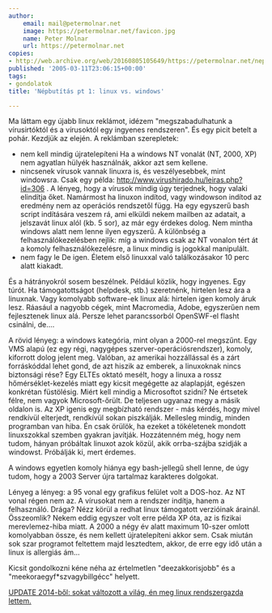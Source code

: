 ```yaml
---
author:
    email: mail@petermolnar.net
    image: https://petermolnar.net/favicon.jpg
    name: Peter Molnar
    url: https://petermolnar.net
copies:
- http://web.archive.org/web/20160805105649/https://petermolnar.net/nepbutitas-pt-1-linux-vs-windows/
published: '2005-03-11T23:06:15+00:00'
tags:
- gondolatok
title: 'Népbutítás pt 1: linux vs. windows'

---
```


Ma láttam egy újabb linux reklámot, idézem "megszabadulhatunk a
vírusirtóktól és a vírusoktól egy ingyenes rendszeren". És egy picit
betelt a pohár. Kezdjük az elején. A reklámban szerepletek:

-   nem kell mindig újratelepíteni Ha a windows NT vonalát (NT, 2000,
    XP) nem agyatlan hülyék használnák, akkor azt sem kellene.
-   nincsenek vírusok vannak linuxra is, és veszélyesebbek, mint
    windowsra. Csak egy példa:
    <http://www.virushirado.hu/leiras.php?id=306> . A lényeg, hogy a
    vírusok mindig úgy terjednek, hogy valaki elindítja őket. Namármost
    ha linuxon indítod, vagy windowson indítod az eredmény nem az
    operációs rendszetől függ. Ha egy egyszerű bash script indítására
    veszem rá, ami elküldi nekem mailben az adatait, a jelszavát linux
    alól (kb. 5 sor), az már egy érdekes dolog. Nem mintha windows alatt
    nem lenne ilyen egyszerű. A különbség a felhasználókezelésben
    rejlik: míg a windows csak az NT vonalon tért át a komoly
    felhasználókezelésre, a linux mindig is jogokkal manipulált.
-   nem fagy le De igen. Életem első linuxxal való találkozásakor 10
    perc alatt kiakadt.

És a hátrányokról sosem beszélnek. Például közlik, hogy ingyenes. Egy
túrót. Ha támogatottságot (helpdesk, stb.) szeretnénk, hirtelen lesz ára
a linuxnak. Vagy komolyabb software-ek linux alá: hirtelen igen komoly
áruk lesz. Ráasául a nagyobb cégek, mint Macromedia, Adobe, egyszerűen
nem fejlesztenek linux alá. Persze lehet parancssorból OpenSWF-el flasht
csinálni, de....

A rövid lényeg: a windows kategória, mint olyan a 2000-rel megszűnt. Egy
VMS alapú (ez egy régi, nagygépes szerver-operációsrendszer), komoly,
kiforrott dolog jelent meg. Valóban, az amerikai hozzállással és a zárt
forráskóddal lehet gond, de azt hiszik az emberek, a linuxoknak nincs
biztonsági rése? Egy ELTEs oktató mesélt, hogy a linuxa a rossz
hőmérséklet-kezelés miatt egy kicsit megégette az alaplapját, egészen
konkrétan füstölésig. Miért kell mindig a Microsoftot szidni? Ne
értsetek félre, nem vagyok Microsoft-őrült. De teljesen ugyanaz megy a
másik oldalon is. Az XP igenis egy megbízható rendszer - más kérdés,
hogy mivel rendkívül elterjedt, rendkívül sokan piszkálják. Mellesleg
mindig, minden programban van hiba. Én csak örülök, ha ezeket a
tökéletenek mondott linuxszokkal szemben gyakran javítják. Hozzátenném
még, hogy nem tudom, hányan próbáltak linuxot azok közül, akik
orrba-szájba szidják a windowst. Próbálják ki, mert érdemes.

A windows egyetlen komoly hiánya egy bash-jellegű shell lenne, de úgy
tudom, hogy a 2003 Server újra tartalmaz karakteres dolgokat.

Lényeg a lényeg: a 95 vonal egy grafikus felület volt a DOS-hoz. Az NT
vonal régen nem az. A vírusokat nem a rendszer indítja, hanem a
felhasználó. Drága? Nézz körül a redhat linux támogatott verzióinak
árainál. Összeomlik? Nekem eddig egyszer volt erre példa XP óta, az is
fizikai merevlemez-hiba miatt. A 2000 a négy év alatt maximum 10-szer
omlott komolyabban össze, és nem kellett újratelepíteni akkor sem. Csak
miután sok szar programot feltettem majd lesztedtem, akkor, de erre egy
idő után a linux is allergiás ám...

Kicsit gondolkozni kéne néha az értelmetlen "deezakkorisjobb" és a
"meekoraegyf\*szvagybillgécc" helyett.

<ins datetime="2014-05-01T14:52:59+00:00">
UPDATE 2014-ből: sokat változott a világ, én meg linux rendszergazda
lettem.</ins>